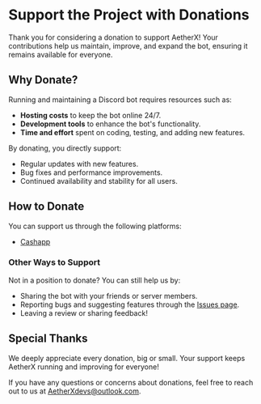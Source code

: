 # Support the Project with Donations

Thank you for considering a donation to support AetherX! Your contributions help us maintain, improve, and expand the bot, ensuring it remains available for everyone.

## Why Donate?

Running and maintaining a Discord bot requires resources such as:
- **Hosting costs** to keep the bot online 24/7.
- **Development tools** to enhance the bot's functionality.
- **Time and effort** spent on coding, testing, and adding new features.

By donating, you directly support:
- Regular updates with new features.
- Bug fixes and performance improvements.
- Continued availability and stability for all users.

## How to Donate

You can support us through the following platforms:
- [Cashapp](https://cash.app/$androgalaxi)

### Other Ways to Support

Not in a position to donate? You can still help us by:
- Sharing the bot with your friends or server members.
- Reporting bugs and suggesting features through the [Issues page](../../issues).
- Leaving a review or sharing feedback!

## Special Thanks

We deeply appreciate every donation, big or small. Your support keeps AetherX running and improving for everyone!

If you have any questions or concerns about donations, feel free to reach out to us at [AetherXdevs@outlook.com](mailto:AetherXdevs@outlook.com).
